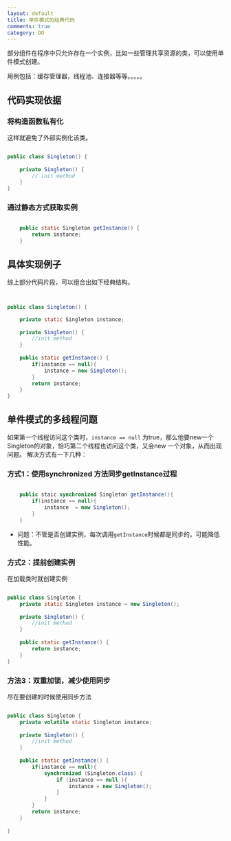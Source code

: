 ```yaml
---
layout: default
title: 单件模式的经典代码
comments: true
category: OO
---
```



部分组件在程序中只允许存在一个实例，比如一些管理共享资源的类，可以使用单件模式创建。

用例包括：缓存管理器，线程池、连接器等等。。。。。

## 代码实现依据

### 将构造函数私有化

这样就避免了外部实例化该类。

```java

public class Singleton() {
	
	private Singleton() {
		// init method
	}
}

```

### 通过静态方式获取实例

```java

	public static Singleton getInstance() {
		return instance;
	}

```

## 具体实现例子

综上部分代码片段，可以组合出如下经典结构。

```java


public class Singleton() {

	private static Singleton instance;
	
	private Singleton() {
		//init method
	}
	
	public static getInstance() {
		if(instance == null){
			instance = new Singleton();
		}
		return instance;
	}
}

```

## 单件模式的多线程问题

如果第一个线程访问这个类时，`instance == null` 为true，那么他要new一个Singleton的对象，恰巧第二个线程也访问这个类，又会new 一个对象，从而出现问题。
解决方式有一下几种：

### 方式1：使用synchronized 方法同步getInstance过程

```java

	public staic synchronized Singleton getInstance(){
		if(instance == null){
			instance  = new Singleton();
		}
	}

```

* 问题：不管是否创建实例，每次调用`getInstance`时候都是同步的，可能降低性能。


### 方式2：提前创建实例

在加载类时就创建实例

```java

public class Singleton {
	private static Singleton instance = new Singleton();
	
	private Singleton() {
		//init method
	}
	
	public static getInstance() {
		return instance;
	}
}

```

### 方法3：双重加锁，减少使用同步

尽在要创建的时候使用同步方法

```java

public class Singleton {
	private volatile static Singleton instance;
	
	private Singleton() {
		//init method
	}
	
	public static getInstance() {
		if(instance == null){
			synchronized (Singleton.class) {
				if (instance == null ){
					instance = new Singleton();
				}
			}
		}
		return instance;	
	}
	
}

```



